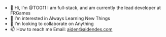- 👋 Hi, I’m @TOG11 I am full-stack, and am currently the lead developer at FRGames
- 👀 I’m interested in Always Learning New Things
- 💞️ I’m looking to collaborate on Anything
- 📫 How to reach me Email: aiden@aidendes.com
<!---
TOG11/TOG11 is a ✨ special ✨ repository because its `README.md` (this file) appears on your GitHub profile.
You can click the Preview link to take a look at your changes.
--->
